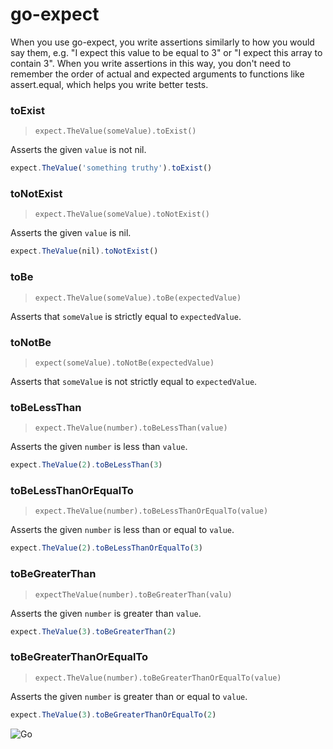 # go-expect

When you use go-expect, you write assertions similarly to how you would say them, e.g. "I expect this value to be equal to 3" or "I expect this array to contain 3". When you write assertions in this way, you don't need to remember the order of actual and expected arguments to functions like assert.equal, which helps you write better tests.

### toExist

> `expect.TheValue(someValue).toExist()`

Asserts the given `value` is not nil.

```js
expect.TheValue('something truthy').toExist()
```

### toNotExist

> `expect.TheValue(someValue).toNotExist()`

Asserts the given `value` is nil.

```js
expect.TheValue(nil).toNotExist()
```

### toBe

> `expect.TheValue(someValue).toBe(expectedValue)`

Asserts that `someValue` is strictly equal to `expectedValue`.

### toNotBe

> `expect(someValue).toNotBe(expectedValue)`

Asserts that `someValue` is not strictly equal to `expectedValue`.


### toBeLessThan

> `expect.TheValue(number).toBeLessThan(value)`

Asserts the given `number` is less than `value`.

```js
expect.TheValue(2).toBeLessThan(3)
```

### toBeLessThanOrEqualTo

> `expect.TheValue(number).toBeLessThanOrEqualTo(value)`

Asserts the given `number` is less than or equal to `value`.

```js
expect.TheValue(2).toBeLessThanOrEqualTo(3)
```

### toBeGreaterThan

> `expectTheValue(number).toBeGreaterThan(valu)`

Asserts the given `number` is greater than `value`.

```js
expect.TheValue(3).toBeGreaterThan(2)
```

### toBeGreaterThanOrEqualTo

> `expect.TheValue(number).toBeGreaterThanOrEqualTo(value)`

Asserts the given `number` is greater than or equal to `value`.

```js
expect.TheValue(3).toBeGreaterThanOrEqualTo(2)
```

![Go](http://nordicapis.com/wp-content/uploads/golang-hemmingway-with-a-martini-02-243x300.png)